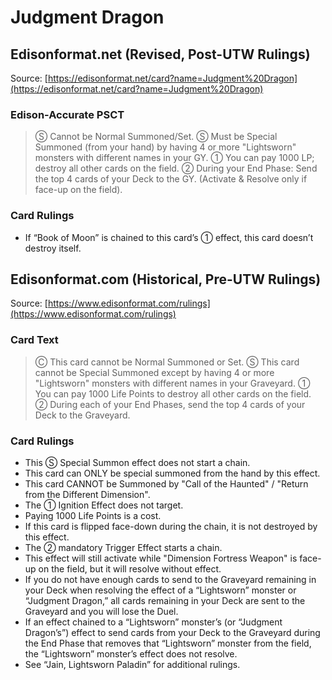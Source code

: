 # Judgment Dragon

## Edisonformat.net (Revised, Post-UTW Rulings)

Source: [https://edisonformat.net/card?name=Judgment%20Dragon](https://edisonformat.net/card?name=Judgment%20Dragon)

### Edison-Accurate PSCT

> Ⓢ Cannot be Normal Summoned/Set.
> Ⓢ Must be Special Summoned (from your hand) by having 4 or more "Lightsworn" monsters with different names in your GY.
> ① You can pay 1000 LP; destroy all other cards on the field.
> ② During your End Phase:
> Send the top 4 cards of your Deck to the GY.
> (Activate & Resolve only if face-up on the field).

### Card Rulings

*   If “Book of Moon” is chained to this card’s ① effect, this card doesn’t destroy itself.


## Edisonformat.com (Historical, Pre-UTW Rulings)

Source: [https://www.edisonformat.com/rulings](https://www.edisonformat.com/rulings)

### Card Text

> Ⓒ This card cannot be Normal Summoned or Set. Ⓢ This card cannot be Special Summoned except by having 4 or more "Lightsworn" monsters with different names in your Graveyard. ① You can pay 1000 Life Points to destroy all other cards on the field. ② During each of your End Phases, send the top 4 cards of your Deck to the Graveyard.

### Card Rulings

*   This Ⓢ Special Summon effect does not start a chain.
*   This card can ONLY be special summoned from the hand by this effect.
*   This card CANNOT be Summoned by "Call of the Haunted" / "Return from the Different Dimension".
*   The ① Ignition Effect does not target.
*   Paying 1000 Life Points is a cost.
*   If this card is flipped face-down during the chain, it is not destroyed by this effect.
*   The ② mandatory Trigger Effect starts a chain.
*   This effect will still activate while "Dimension Fortress Weapon" is face-up on the field, but it will resolve without effect.
*   If you do not have enough cards to send to the Graveyard remaining in your Deck when resolving the effect of a “Lightsworn” monster or “Judgment Dragon,” all cards remaining in your Deck are sent to the Graveyard and you will lose the Duel.
*   If an effect chained to a “Lightsworn” monster’s (or “Judgment Dragon’s”) effect to send cards from your Deck to the Graveyard during the End Phase that removes that “Lightsworn” monster from the field, the “Lightsworn” monster’s effect does not resolve.
*   See “Jain, Lightsworn Paladin” for additional rulings.


